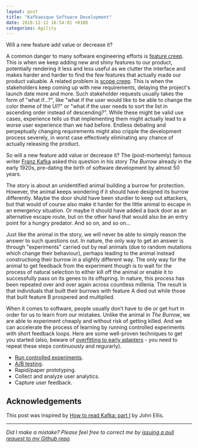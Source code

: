 ```yaml
---
layout: post
title: "Kafkaesque Software Development"
date: 2018-12-12 16:54:01 +0100
categories: Agility
---
```


Will a new feature add value or decrease it?

A common danger to many software engineering efforts is [feature creep](https://en.wikipedia.org/wiki/Feature_creep). This is when we keep adding new and shiny features to our product, potentially rendering it less and less useful as we clutter the interface and makes  harder and harder to find the few features that actually made our product valuable. A related problem is [scope creep](https://en.wikipedia.org/wiki/Scope_creep). This is when the stakeholders keep coming up with new requirements, delaying the project's launch date more and more. Such stakeholder requests usually takes the form of "what if...?", like "what if the user would like to be able to change the color theme of the UI?" or "what if the user needs to sort the list in ascending order instead of descending?". While these might be valid use cases, experience tells us that implementing them might actually lead to a worse user experience than we had before. Endless debating and perpeptually changing requirements might also cripple the development process severely, in worst case effectively eliminating any chance of actually releasing the product.

So will a new feature add value or decrease it? The (post-mortemly) famous writer [Franz Kafka](https://en.wikipedia.org/wiki/Franz_Kafka) asked this question in his story *The Burrow* already in the early 1920s, pre-dating the birth of software development by almost 50 years.

The story is about an unidentified animal building a burrow for protection. However, the animal keeps wondering if it should have designed its burrow differently. Maybe the door shuld have been sturdier to keep out attackers, but that would of course also make it harder for the little animal to escape in an emergency situation. Or maybe it should have added a back door as an alternative escape route, but on the other hand that would also be an entry point for a hungry predator. And so on, and so on...

Just like the animal in the story, we will never be able to simply reason the answer to such questions out. In nature, the only way to get an answer is through "experiments" carried out by real animals (due to random mutations which change their behaviour), perhaps leading to the animal instead  constructiong their burrow in a slightly different way. The only way for the animal to get feedback from the experiment though is to wait for the process of natural selection to either kill off the animal or enable it to successfully pass on its genes to its offspring. In nature, this process has been repeated over and over again across countless millenia. The result is that individuals that built their burrows with feature A died out while those that built feature B prospered and multiplied. 

When it comes to software, people usually don’t have to die or get hurt in order for us to learn from our mistakes. Unlike the animal in *The Burrow*, we are able to experiment cheaply and without risk of getting killed. And we can accelerate the process of learning by running controlled experiments with short feedback loops. Here are some well-proven techniques to get you started (also, beware of [overfitting to early adapters](https://effectivesoftwaredesign.com/2016/01/24/beware-the-lean-feedback-loop-over-fitting-to-early-adopters/) - you need to repeat these steps continuously and regurarly).
- [Run controlled experiments](https://en.wikipedia.org/wiki/Scientific_control#Controlled_experiments).
- [A/B testing](https://en.wikipedia.org/wiki/A/B_testing).
- Rapid/paper prototyping.
- Collect and analyze user analytics.
- Capture user feedback.


## Acknowledgements
This post was inspired by [How to read Kafka: part I](https://www.newcriterion.com/issues/2018/10/how-to-read-kafka-part-i) by John Ellis.

---

*Did I make a mistake? Please feel free to correct me by [issuing a pull request to my Github repo](https://github.com/Sundin/sundin.github.io).*
